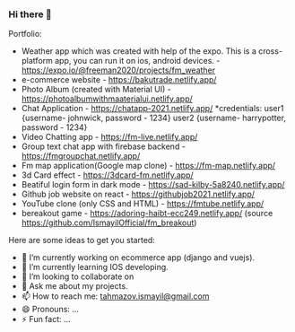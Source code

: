 ### Hi there 👋


Portfolio:


- Weather app which was created with help of the expo. This is a cross-platform app, you can run it on ios, android devices. - https://expo.io/@freeman2020/projects/fm_weather
- e-commerce website - https://bakutrade.netlify.app/
- Photo Album (created with Material UI) -  https://photoalbumwithmaaterialui.netlify.app/
- Chat Application - https://chatapp-2021.netlify.app/
  *credentials: user1 {username- johnwick, password - 1234}
                user2 {username- harrypotter, password - 1234}
 - Video Chatting app - https://fm-live.netlify.app/
 - Group text chat app with firebase backend - https://fmgroupchat.netlify.app/
 - Fm map application(Google map clone) - https://fm-map.netlify.app/
 - 3d Card effect - https://3dcard-fm.netlify.app/
 - Beatiful login form in dark mode - https://sad-kilby-5a8240.netlify.app/
 - Github job website on react - https://githubjob2021.netlify.app/
 - YouTube clone (only CSS and HTML) - https://fmtube.netlify.app/
 - bereakout game - https://adoring-haibt-ecc249.netlify.app/ (source https://github.com/IsmayilOfficial/fm_breakout)

Here are some ideas to get you started:

- 🔭 I’m currently working on ecommerce app (django and vuejs).
- 🌱 I’m currently learning IOS developing.
- 👯 I’m looking to collaborate on 
- 💬 Ask me about my projects.
- 📫 How to reach me: tahmazov.ismayil@gmail.com
- 😄 Pronouns: ...
- ⚡ Fun fact: ...

